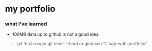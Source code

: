 # my portfolio

### what i've learned 
- 100MB data up to github is not a good idea
> git fetch origin 
> git reset --hard origin/main
"# wip-web-portfolio" 
